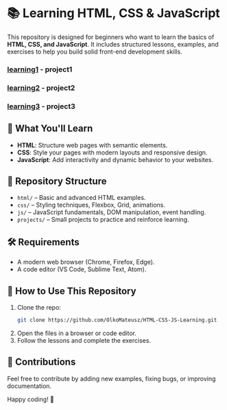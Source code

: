 # 📚 Learning HTML, CSS & JavaScript  

This repository is designed for beginners who want to learn the basics of **HTML, CSS, and JavaScript**. It includes structured lessons, examples, and exercises to help you build solid front-end development skills.  

### [learning1](projects/best-series-learning1) - project1
### [learning2](projects/lecture-learning2) - project2
### [learning3](projects/blog-learning3) - project3

## 🚀 What You'll Learn  
- **HTML**: Structure web pages with semantic elements.  
- **CSS**: Style your pages with modern layouts and responsive design.  
- **JavaScript**: Add interactivity and dynamic behavior to your websites.  

## 📂 Repository Structure  
- `html/` – Basic and advanced HTML examples.  
- `css/` – Styling techniques, Flexbox, Grid, animations.  
- `js/` – JavaScript fundamentals, DOM manipulation, event handling.  
- `projects/` – Small projects to practice and reinforce learning.  

## 🛠️ Requirements  
- A modern web browser (Chrome, Firefox, Edge).  
- A code editor (VS Code, Sublime Text, Atom).  

## 🎯 How to Use This Repository  
1. Clone the repo:  
   ```sh
   git clone https://github.com/OlkoMateusz/HTML-CSS-JS-Learning.git
   ```  
2. Open the files in a browser or code editor.  
3. Follow the lessons and complete the exercises.  

## 📢 Contributions  
Feel free to contribute by adding new examples, fixing bugs, or improving documentation.  

Happy coding! 🚀  

